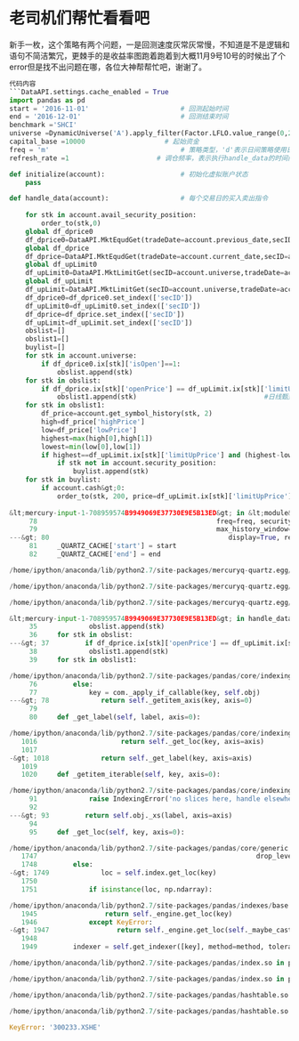 # 老司机们帮忙看看吧

新手一枚，这个策略有两个问题，一是回测速度灰常灰常慢，不知道是不是逻辑和语句不简洁繁冗，更棘手的是收益率图跑着跑着到大概11月9号10号的时候出了个error但是找不出问题在哪，各位大神帮帮忙吧，谢谢了。

```python
代码内容
```DataAPI.settings.cache_enabled = True
import pandas as pd
start = '2016-11-01'                       # 回测起始时间
end = '2016-12-01'                         # 回测结束时间
benchmark ='SHCI'
universe =DynamicUniverse('A').apply_filter(Factor.LFLO.value_range(0,23.49))  # 证券池，支持股票和基金
capital_base =10000                    # 起始资金
freq = 'm'                                 # 策略类型，'d'表示日间策略使用日线回测，'m'表示日内策略使用分钟线回测
refresh_rate =1                      # 调仓频率，表示执行handle_data的时间间隔，若freq = 'd'时间间隔的单位为交易日，若freq = 'm'时间间隔为分钟

def initialize(account):                   # 初始化虚拟账户状态
    pass

def handle_data(account):                  # 每个交易日的买入卖出指令
    
    for stk in account.avail_security_position:
        order_to(stk,0)                   
    global df_dprice0
    df_dprice0=DataAPI.MktEqudGet(tradeDate=account.previous_date,secID=account.universe,field=u"secID,closePrice,isOpen",pandas="1") 
    global df_dprice
    df_dprice=DataAPI.MktEqudGet(tradeDate=account.current_date,secID=account.universe,field=u"secID,openPrice,closePrice,highestPrice,lowestPrice,preClosePrice",pandas="1")
    global df_upLimit0
    df_upLimit0=DataAPI.MktLimitGet(secID=account.universe,tradeDate=account.previous_date,field=u"secID,limitUpPrice",pandas="1")
    global df_upLimit
    df_upLimit=DataAPI.MktLimitGet(secID=account.universe,tradeDate=account.current_date,field=u"secID,upLimitReachedTimes,limitUpPrice",pandas="1")
    df_dprice0=df_dprice0.set_index(['secID'])
    df_upLimit0=df_upLimit0.set_index(['secID']) 
    df_dprice=df_dprice.set_index(['secID'])
    df_upLimit=df_upLimit.set_index(['secID'])
    obslist=[]
    obslist1=[]
    buylist=[]
    for stk in account.universe:
        if df_dprice0.ix[stk]['isOpen']==1:
            obslist.append(stk)   
    for stk in obslist:
        if df_dprice.ix[stk]['openPrice'] == df_upLimit.ix[stk]['limitUpPrice'] and df_dprice0.ix[stk]['closePrice']==df_upLimit0.ix[stk]['limitUpPrice']:
            obslist1.append(stk)                                #日线甄别完成
    for stk in obslist1:
        df_price=account.get_symbol_history(stk, 2) 
        high=df_price['highPrice']
        low=df_price['lowPrice']
        highest=max(high[0],high[1])
        lowest=min(low[0],low[1])
        if highest==df_upLimit.ix[stk]['limitUpPrice'] and (highest-lowest)/df_dprice.ix[stk]['preClosePrice']&gt;=0.05:
            if stk not in account.security_position:
                buylist.append(stk)
    for stk in buylist:
        if account.cash&gt;0:
            order_to(stk, 200, price=df_upLimit.ix[stk]['limitUpPrice'], otype='market')
            
&lt;mercury-input-1-708959574B9949069E37730E9E5B13ED&gt; in &lt;module&gt;()
     78                                             freq=freq, security_base=security_base, security_cost=security_cost,
     79                                             max_history_window=max_history_window, preload_data=_QUARTZ_PRELOAD_DATA,
---&gt; 80                                             display=True, return_quartz_data=True)
     81     _QUARTZ_CACHE['start'] = start
     82     _QUARTZ_CACHE['end'] = end

/home/ipython/anaconda/lib/python2.7/site-packages/mercuryq-quartz.egg/quartz/backtest.pyc in backtest(start, end, benchmark, universe, capital_base, initialize, handle_data, commission, slippage, refresh_rate, freq, security_base, security_cost, max_history_window, *args, **kwargs)

/home/ipython/anaconda/lib/python2.7/site-packages/mercuryq-quartz.egg/quartz/backtest.pyc in backtest_intraday(account, data, backtest_calendar, sim_params, **kwargs)

/home/ipython/anaconda/lib/python2.7/site-packages/mercuryq-quartz.egg/quartz/simulation/account.pyc in handle_data(self)

&lt;mercury-input-1-708959574B9949069E37730E9E5B13ED&gt; in handle_data(account)
     35             obslist.append(stk)
     36     for stk in obslist:
---&gt; 37         if df_dprice.ix[stk]['openPrice'] == df_upLimit.ix[stk]['limitUpPrice'] and df_dprice0.ix[stk]['closePrice']==df_upLimit0.ix[stk]['limitUpPrice']:
     38             obslist1.append(stk)                                #日线甄别完成
     39     for stk in obslist1:

/home/ipython/anaconda/lib/python2.7/site-packages/pandas/core/indexing.pyc in __getitem__(self, key)
     76         else:
     77             key = com._apply_if_callable(key, self.obj)
---&gt; 78             return self._getitem_axis(key, axis=0)
     79 
     80     def _get_label(self, label, axis=0):

/home/ipython/anaconda/lib/python2.7/site-packages/pandas/core/indexing.pyc in _getitem_axis(self, key, axis)
   1016                     return self._get_loc(key, axis=axis)
   1017 
-&gt; 1018             return self._get_label(key, axis=axis)
   1019 
   1020     def _getitem_iterable(self, key, axis=0):

/home/ipython/anaconda/lib/python2.7/site-packages/pandas/core/indexing.pyc in _get_label(self, label, axis)
     91             raise IndexingError('no slices here, handle elsewhere')
     92 
---&gt; 93         return self.obj._xs(label, axis=axis)
     94 
     95     def _get_loc(self, key, axis=0):

/home/ipython/anaconda/lib/python2.7/site-packages/pandas/core/generic.pyc in xs(self, key, axis, level, copy, drop_level)
   1747                                                       drop_level=drop_level)
   1748         else:
-&gt; 1749             loc = self.index.get_loc(key)
   1750 
   1751             if isinstance(loc, np.ndarray):

/home/ipython/anaconda/lib/python2.7/site-packages/pandas/indexes/base.pyc in get_loc(self, key, method, tolerance)
   1945                 return self._engine.get_loc(key)
   1946             except KeyError:
-&gt; 1947                 return self._engine.get_loc(self._maybe_cast_indexer(key))
   1948 
   1949         indexer = self.get_indexer([key], method=method, tolerance=tolerance)

/home/ipython/anaconda/lib/python2.7/site-packages/pandas/index.so in pandas.index.IndexEngine.get_loc (pandas/index.c:4154)()

/home/ipython/anaconda/lib/python2.7/site-packages/pandas/index.so in pandas.index.IndexEngine.get_loc (pandas/index.c:4018)()

/home/ipython/anaconda/lib/python2.7/site-packages/pandas/hashtable.so in pandas.hashtable.PyObjectHashTable.get_item (pandas/hashtable.c:12368)()

/home/ipython/anaconda/lib/python2.7/site-packages/pandas/hashtable.so in pandas.hashtable.PyObjectHashTable.get_item (pandas/hashtable.c:12322)()

KeyError: '300233.XSHE'